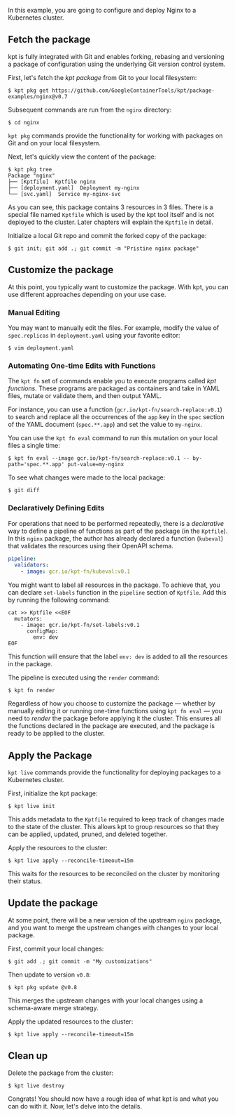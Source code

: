 In this example, you are going to configure and deploy Nginx to a Kubernetes
cluster.

## Fetch the package

kpt is fully integrated with Git and enables forking, rebasing and versioning a
package of configuration using the underlying Git version control system.

First, let's fetch the _kpt package_ from Git to your local filesystem:

```shell
$ kpt pkg get https://github.com/GoogleContainerTools/kpt/package-examples/nginx@v0.7
```

Subsequent commands are run from the `nginx` directory:

```shell
$ cd nginx
```

`kpt pkg` commands provide the functionality for working with packages on Git
and on your local filesystem.

Next, let's quickly view the content of the package:

```shell
$ kpt pkg tree
Package "nginx"
├── [Kptfile]  Kptfile nginx
├── [deployment.yaml]  Deployment my-nginx
└── [svc.yaml]  Service my-nginx-svc
```

As you can see, this package contains 3 resources in 3 files. There is a special
file named `Kptfile` which is used by the kpt tool itself and is not deployed to
the cluster. Later chapters will explain the `Kptfile` in detail.

Initialize a local Git repo and commit the forked copy of the package:

```shell
$ git init; git add .; git commit -m "Pristine nginx package"
```

## Customize the package

At this point, you typically want to customize the package. With kpt, you can
use different approaches depending on your use case.

### Manual Editing

You may want to manually edit the files. For example, modify the value of
`spec.replicas` in `deployment.yaml` using your favorite editor:

```shell
$ vim deployment.yaml
```

### Automating One-time Edits with Functions

The `kpt fn` set of commands enable you to execute programs called _kpt functions_. These
programs are packaged as containers and take in YAML files, mutate or validate them, and then
output YAML.

For instance, you can use a function (`gcr.io/kpt-fn/search-replace:v0.1`) to search and replace all
the occurrences of the `app` key in the `spec` section of the YAML document (`spec.**.app`) and
set the value to `my-nginx`. 

You can use the `kpt fn eval` command to run this mutation on your local files a single time:

```shell
$ kpt fn eval --image gcr.io/kpt-fn/search-replace:v0.1 -- by-path='spec.**.app' put-value=my-nginx
```

To see what changes were made to the local package:

```shell
$ git diff
```

### Declaratively Defining Edits

For operations that need to be performed repeatedly, there is a _declarative_ way to define a
pipeline of functions as part of the package (in the `Kptfile`). In this `nginx` package, the author 
has already declared a function (`kubeval`) that validates the resources 
using their OpenAPI schema.

```yaml
pipeline:
  validators:
    - image: gcr.io/kpt-fn/kubeval:v0.1
```

You might want to label all resources in the package. To achieve that, you can
declare `set-labels` function in the `pipeline` section of `Kptfile`. Add this by running the following
command:

```shell
cat >> Kptfile <<EOF
  mutators:
    - image: gcr.io/kpt-fn/set-labels:v0.1
      configMap:
        env: dev
EOF
```

This function will ensure that the label `env: dev` is added to all the
resources in the package.

The pipeline is executed using the `render` command:

```shell
$ kpt fn render
```

Regardless of how you choose to customize the package — whether by
manually editing it or running one-time functions using `kpt fn eval` — you need to _render_ the
package before applying it the cluster. This ensures all the functions declared
in the package are executed, and the package is ready to be applied to the
cluster.

## Apply the Package

`kpt live` commands provide the functionality for deploying packages to a
Kubernetes cluster.


First, initialize the kpt package:

```shell
$ kpt live init
```

This adds metadata to the `Kptfile` required to keep track of changes made
to the state of the cluster. This 
allows kpt to group resources so that they can be applied, updated, pruned, and
deleted together.

Apply the resources to the cluster:

```shell
$ kpt live apply --reconcile-timeout=15m
```

This waits for the resources to be reconciled on the cluster by monitoring their
status.

## Update the package

At some point, there will be a new version of the upstream `nginx` package, and
you want to merge the upstream changes with changes to your local package.

First, commit your local changes:

```shell
$ git add .; git commit -m "My customizations"
```

Then update to version `v0.8`:

```shell
$ kpt pkg update @v0.8
```

This merges the upstream changes with your local changes using a schema-aware
merge strategy.

Apply the updated resources to the cluster:

```shell
$ kpt live apply --reconcile-timeout=15m
```

## Clean up

Delete the package from the cluster:

```shell
$ kpt live destroy
```

Congrats! You should now have a rough idea of what kpt is and what you can do
with it. Now, let's delve into the details.
